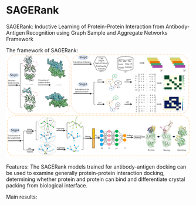 # SAGERank
SAGERank: Inductive Learning of Protein-Protein Interaction from Antibody-Antigen Recognition using Graph Sample and Aggregate Networks Framework

The framework of SAGERank:
![image](model.png)

Features: The SAGERank models trained for antibody-antigen docking can be used to examine generally protein-protein interaction docking, determining whether protein and protein can bind and differentiate crystal packing from biological interface.

Main results:
